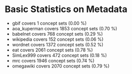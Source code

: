 # Basic Statistics on Metadata

* gbif covers 1 concept sets (0.00 %)
* aoa_kuperman covers 1853 concept sets (0.70 %)
* babelnet covers 768 concept sets (0.29 %)
* wikipedia covers 152 concept sets (0.06 %)
* wordnet covers 1372 concept sets (0.52 %)
* eat covers 2061 concept sets (0.78 %)
* SimLex999 covers 472 concept sets (0.18 %)
* mrc covers 1946 concept sets (0.74 %)
* omegawiki covers 2070 concept sets (0.79 %)